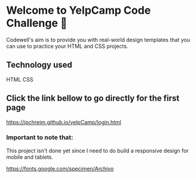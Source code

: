 
# Welcome to YelpCamp Code Challenge 👋

Codewell's aim is to provide you with real-world design templates that you can use to practice your HTML and CSS projects. 

## Technology used
HTML
CSS

## Click the link bellow to go directly for the first page
https://jpchreim.github.io/yelpCamp/login.html

### Important to note that:
This project isn't done yet since I need to do build a responsive design for mobile and tablets.

https://fonts.google.com/specimen/Archivo   


